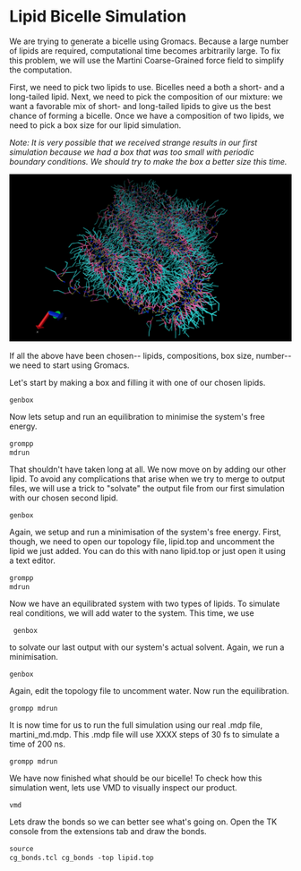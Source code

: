 # Lipid Bicelle Simulation

We are trying to generate a bicelle using Gromacs. Because a large number of 
lipids are required, computational time becomes arbitrarily large. To fix this 
problem, we will use the Martini Coarse-Grained force field to simplify the 
computation.

First, we need to pick two lipids to use. Bicelles need a both a short- and a 
long-tailed lipid. Next, we need to pick the composition of our mixture: we want
a favorable mix of short- and long-tailed lipids to give us the best chance of
forming a bicelle. Once we have a composition of two lipids, we need to pick a 
box size for our lipid simulation. 

*Note: It is very possible that we received strange results in our first 
simulation because we had a box that was too small with periodic boundary 
conditions. We should try to make the box a better size this time.*

<img src ="lipid-md2.png" alt = "Lipid Image">

If all the above have been chosen-- lipids, compositions, box size, number-- we 
need to start using Gromacs. 

Let's start by making a box and filling it with one of our chosen lipids.
<pre><code>genbox</code></pre>

Now lets setup and run an equilibration to minimise the system's free energy.
<pre><code>grompp
mdrun
</code></pre>

That shouldn't have taken long at all. We now move on by adding our other lipid.
To avoid any complications that arise when we try to merge to output files, we 
will use a trick to "solvate" the output file from our first simulation with our
chosen second lipid. 
    <pre><code>genbox</code></pre>
    
Again, we setup and run a minimisation of the system's free energy. First, 
though, we need to open our topology file, lipid.top and uncomment the lipid
we just added. You can do this with nano lipid.top or just open it using a text
editor.
    <pre><code>grompp
    mdrun</code></pre>

Now we have an equilibrated system with two types of lipids. To simulate real 
conditions, we will add water to the system. This time, we use <pre><code> genbox </code></pre>
to solvate our last output with our system's actual solvent. Again, we run a 
minimisation.
    <pre><code>genbox</code></pre>

Again, edit the topology file to uncomment water. Now run the equilibration.
    <pre><code>grompp
    mdrun</code></pre>
    
It is now time for us to run the full simulation using our real .mdp file,
martini_md.mdp. This .mdp file will use XXXX steps of 30 fs to simulate a time
of 200 ns. 
    <pre><code>grompp
    mdrun</code></pre>
    
We have now finished what should be our bicelle! To check how this simulation
went, lets use VMD to visually inspect our product.
    <pre><code>vmd </code></pre>

Lets draw the bonds so we can better see what's going on. Open the TK console 
from the extensions tab and draw the bonds.
    <pre><code>source cg_bonds.tcl
    cg_bonds -top lipid.top</code></pre>

